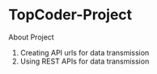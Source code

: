 # TopCoder-Project

About Project
1) Creating API urls for data transmission
2) Using REST APIs for data transmission